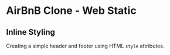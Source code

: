 # AirBnB Clone - Web Static

## Inline Styling
Creating a simple header and footer using HTML `style` attributes.
